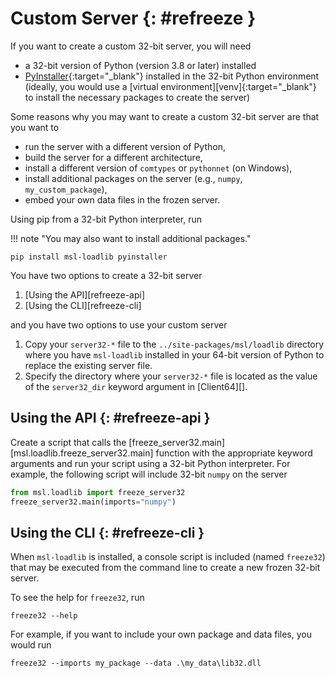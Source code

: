 # Custom Server {: #refreeze }

If you want to create a custom 32-bit server, you will need

* a 32-bit version of Python (version 3.8 or later) installed
* [PyInstaller]{:target="_blank"} installed in the 32-bit Python environment (ideally, you would use a [virtual environment][venv]{:target="_blank"} to install the necessary packages to create the server)

Some reasons why you may want to create a custom 32-bit server are that you want to

* run the server with a different version of Python,
* build the server for a different architecture,
* install a different version of `comtypes` or `pythonnet` (on Windows),
* install additional packages on the server (e.g., `numpy`, `my_custom_package`),
* embed your own data files in the frozen server.

Using pip from a 32-bit Python interpreter, run

!!! note "You may also want to install additional packages."

```console
pip install msl-loadlib pyinstaller
```

You have two options to create a 32-bit server

1. [Using the API][refreeze-api]
2. [Using the CLI][refreeze-cli]

and you have two options to use your custom server

1. Copy your `server32-*` file to the `../site-packages/msl/loadlib` directory where you have `msl-loadlib` installed in your 64-bit version of Python to replace the existing server file.
2. Specify the directory where your `server32-*` file is located as the value of the `server32_dir` keyword argument in [Client64][].

## Using the API {: #refreeze-api }

Create a script that calls the [freeze_server32.main][msl.loadlib.freeze_server32.main] function with the appropriate keyword arguments and run your script using a 32-bit Python interpreter. For example, the following script will include 32-bit `numpy` on the server

```python
from msl.loadlib import freeze_server32
freeze_server32.main(imports="numpy")
```

## Using the CLI {: #refreeze-cli }

When `msl-loadlib` is installed, a console script is included (named `freeze32`) that may be executed from the command line to create a new frozen 32-bit server.

To see the help for `freeze32`, run

```console
freeze32 --help
```

For example, if you want to include your own package and data files, you would run

```console
freeze32 --imports my_package --data .\my_data\lib32.dll
```

[PyInstaller]: https://www.pyinstaller.org/
